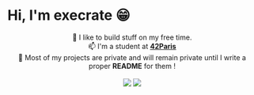 # Hi, I'm execrate 😁

<p align='center'>
	🧸 I like to build stuff on my free time.<br />
	📫 I'm a student at <b><a href="https://42.fr/">42Paris</a></b><br />
	💬 Most of my projects are private and will remain private until I write a proper <b>README</b> for them !<br />
	<br />
	<img src="https://github-readme-stats.vercel.app/api?username=execrate0&count_private=true&show_icons=true&theme=dark&bg_color=00000000&hide_border=true" />
	<img src="https://github-readme-stats.vercel.app/api/top-langs/?username=execrate0&layout=compact&theme=dark&bg_color=00000000&hide_border=true" />
</p>
